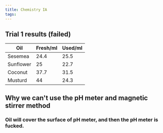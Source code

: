```yaml
---
title: Chemistry IA
tags:
---
```


## **Trial 1 results** (failed)
|Oil|Fresh/ml|Used/ml|
|---|---|---|
|Sesemea|24.4|25.5|
|Sunflower|25|22.7|
|Coconut|37.7|31.5|
|Musturd|44|24.3|
## **Why we can't use the pH meter and magnetic stirrer method**
### Oil will cover the surface of pH meter, and then the pH meter is fucked.
